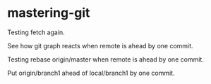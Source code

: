 # mastering-git

Testing fetch again.

See how git graph reacts when remote is ahead by one commit.

Testing rebase origin/master when remote is ahead by one commit.

Put origin/branch1 ahead of local/branch1 by one commit.
